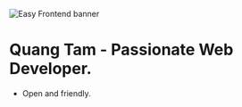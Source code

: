 ![Easy Frontend banner](https://res.cloudinary.com/tamdeptrai123/image/upload/v1683713432/Frontend-Developer_rrdhsp.jpg)

# Quang Tam - Passionate Web Developer.

- Open and friendly.
